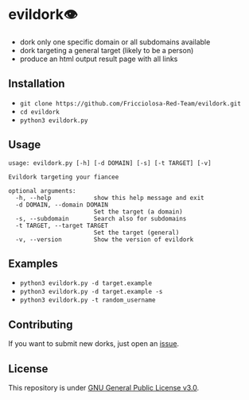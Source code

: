 # evildork👁️

- dork only one specific domain or all subdomains available
- dork targeting a general target (likely to be a person)
- produce an html output result page with all links

## Installation

- `git clone https://github.com/Fricciolosa-Red-Team/evildork.git`
- `cd evildork`
- `python3 evildork.py`

## Usage

```
usage: evildork.py [-h] [-d DOMAIN] [-s] [-t TARGET] [-v]

Evildork targeting your fiancee

optional arguments:
  -h, --help            show this help message and exit
  -d DOMAIN, --domain DOMAIN
                        Set the target (a domain)
  -s, --subdomain       Search also for subdomains
  -t TARGET, --target TARGET
                        Set the target (general)
  -v, --version         Show the version of evildork
```

## Examples

- `python3 evildork.py -d target.example`
- `python3 evildork.py -d target.example -s`
- `python3 evildork.py -t random_username`

## Contributing

If you want to submit new dorks, just open an [issue](https://github.com/Fricciolosa-Red-Team/evildork/issues).

## License

This repository is under [GNU General Public License v3.0](https://github.com/Fricciolosa-Red-Team/evildork/blob/master/LICENSE).
